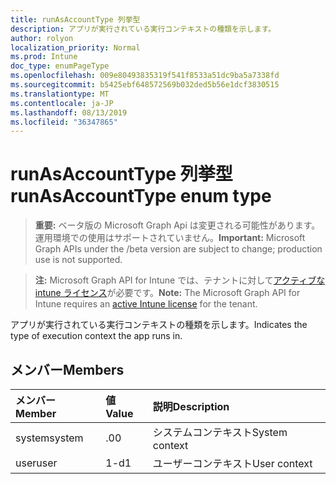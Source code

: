 ```yaml
---
title: runAsAccountType 列挙型
description: アプリが実行されている実行コンテキストの種類を示します。
author: rolyon
localization_priority: Normal
ms.prod: Intune
doc_type: enumPageType
ms.openlocfilehash: 009e80493835319f541f8533a51dc9ba5a7338fd
ms.sourcegitcommit: b5425ebf648572569b032ded5b56e1dcf3830515
ms.translationtype: MT
ms.contentlocale: ja-JP
ms.lasthandoff: 08/13/2019
ms.locfileid: "36347865"
---
```

# <a name="runasaccounttype-enum-type"></a><span data-ttu-id="bde0c-103">runAsAccountType 列挙型</span><span class="sxs-lookup"><span data-stu-id="bde0c-103">runAsAccountType enum type</span></span>

> <span data-ttu-id="bde0c-104">**重要:** ベータ版の Microsoft Graph Api は変更される可能性があります。運用環境での使用はサポートされていません。</span><span class="sxs-lookup"><span data-stu-id="bde0c-104">**Important:** Microsoft Graph APIs under the /beta version are subject to change; production use is not supported.</span></span>

> <span data-ttu-id="bde0c-105">**注:** Microsoft Graph API for Intune では、テナントに対して[アクティブな intune ライセンス](https://go.microsoft.com/fwlink/?linkid=839381)が必要です。</span><span class="sxs-lookup"><span data-stu-id="bde0c-105">**Note:** The Microsoft Graph API for Intune requires an [active Intune license](https://go.microsoft.com/fwlink/?linkid=839381) for the tenant.</span></span>

<span data-ttu-id="bde0c-106">アプリが実行されている実行コンテキストの種類を示します。</span><span class="sxs-lookup"><span data-stu-id="bde0c-106">Indicates the type of execution context the app runs in.</span></span>

## <a name="members"></a><span data-ttu-id="bde0c-107">メンバー</span><span class="sxs-lookup"><span data-stu-id="bde0c-107">Members</span></span>
|<span data-ttu-id="bde0c-108">メンバー</span><span class="sxs-lookup"><span data-stu-id="bde0c-108">Member</span></span>|<span data-ttu-id="bde0c-109">値</span><span class="sxs-lookup"><span data-stu-id="bde0c-109">Value</span></span>|<span data-ttu-id="bde0c-110">説明</span><span class="sxs-lookup"><span data-stu-id="bde0c-110">Description</span></span>|
|:---|:---|:---|
|<span data-ttu-id="bde0c-111">system</span><span class="sxs-lookup"><span data-stu-id="bde0c-111">system</span></span>|<span data-ttu-id="bde0c-112">.0</span><span class="sxs-lookup"><span data-stu-id="bde0c-112">0</span></span>|<span data-ttu-id="bde0c-113">システムコンテキスト</span><span class="sxs-lookup"><span data-stu-id="bde0c-113">System context</span></span>|
|<span data-ttu-id="bde0c-114">user</span><span class="sxs-lookup"><span data-stu-id="bde0c-114">user</span></span>|<span data-ttu-id="bde0c-115">1-d</span><span class="sxs-lookup"><span data-stu-id="bde0c-115">1</span></span>|<span data-ttu-id="bde0c-116">ユーザーコンテキスト</span><span class="sxs-lookup"><span data-stu-id="bde0c-116">User context</span></span>|



